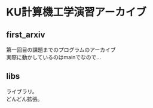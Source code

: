 # KU計算機工学演習アーカイブ

## first_arxiv
第一回目の課題までのプログラムのアーカイブ<br>
実際に動かしているのはmainでなので...

## libs
ライブラリ。<br>
どんどん拡張。